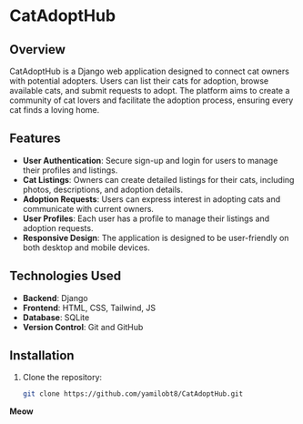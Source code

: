# CatAdoptHub
   
## Overview
CatAdoptHub is a Django web application designed to connect cat owners with potential adopters. Users can list their cats for adoption, browse available cats, and submit requests to adopt. The platform aims to create a community of cat lovers and facilitate the adoption process, ensuring every cat finds a loving home.

## Features
- **User Authentication**: Secure sign-up and login for users to manage their profiles and listings.
- **Cat Listings**: Owners can create detailed listings for their cats, including photos, descriptions, and adoption details.
- **Adoption Requests**: Users can express interest in adopting cats and communicate with current owners.
- **User Profiles**: Each user has a profile to manage their listings and adoption requests.
- **Responsive Design**: The application is designed to be user-friendly on both desktop and mobile devices.

## Technologies Used
- **Backend**: Django
- **Frontend**: HTML, CSS, Tailwind, JS
- **Database**: SQLite 
- **Version Control**: Git and GitHub

## Installation
1. Clone the repository:
   ```bash
   git clone https://github.com/yamilobt8/CatAdoptHub.git

**Meow**